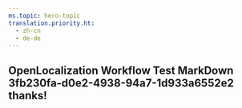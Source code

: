 ```yaml
---
ms.topic: hero-topic
translation.priority.ht: 
  - zh-cn
  - de-de
---
```

## OpenLocalization Workflow Test MarkDown 3fb230fa-d0e2-4938-94a7-1d933a6552e2 thanks!
